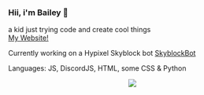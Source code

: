 ### Hii, i'm Bailey 👋
a kid just trying code and create cool things<br>
[My Website!](https://Cloudseyy.github.io/thecloudfactory/)

Currently working on a Hypixel Skyblock bot  [SkyblockBot](https://github.com/Cloudseyy/SkyblockBot)

Languages: JS, DiscordJS, HTML, some CSS & Python
<p align="center"><img src="https://github-readme-streak-stats.herokuapp.com/?user=Cloudseyy&theme=nord" /></p>
